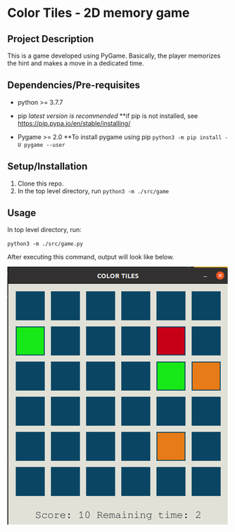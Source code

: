 # Color Tiles - 2D memory game
## Project Description
This is a game developed using PyGame.
Basically, the player memorizes the hint and makes a move in a dedicated time.



## Dependencies/Pre-requisites
* python >= 3.7.7

* pip  _latest version is recommended_
    **if pip is not installed, see https://pip.pypa.io/en/stable/installing/

* Pygame >= 2.0
    **To install pygame using pip `python3 -m pip install -U pygame --user`


## Setup/Installation
1. Clone this repo. 
2. In the top level directory, run `python3 -m ./src/game`

## Usage
In top level directory, run:

`python3 -m ./src/game.py`

After executing this command, output will look like below.

![App screenshot](data/ss_color_tiles.png)